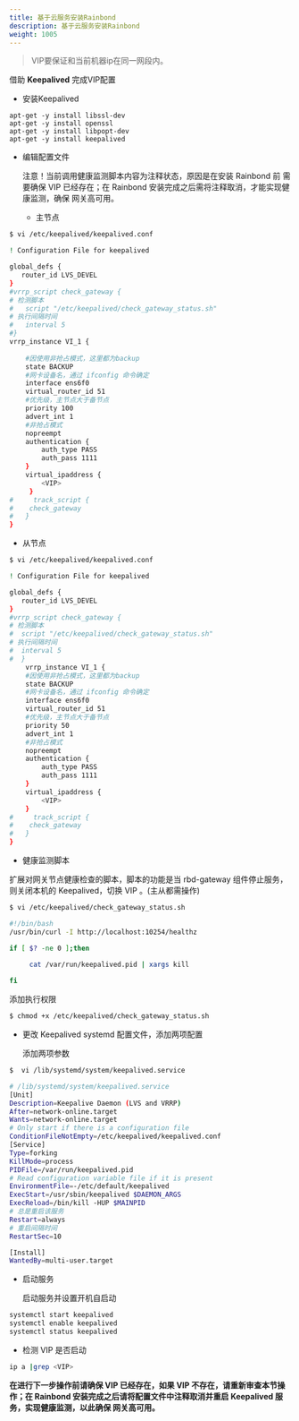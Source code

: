 ```yaml
---
title: 基于云服务安装Rainbond
description: 基于云服务安装Rainbond
weight: 1005
---
```


> VIP要保证和当前机器ip在同一网段内。

借助 **Keepalived** 完成VIP配置

- 安装Keepalived

```
apt-get -y install libssl-dev
apt-get -y install openssl
apt-get -y install libpopt-dev
apt-get -y install keepalived
```

- 编辑配置文件

    注意！当前调用健康监测脚本内容为注释状态，原因是在安装 Rainbond 前 需要确保 VIP 已经存在；在 Rainbond 安装完成之后需将注释取消，才能实现健康监测，确保 网关高可用。

    - 主节点

```bash
$ vi /etc/keepalived/keepalived.conf

! Configuration File for keepalived

global_defs {
   router_id LVS_DEVEL
}
#vrrp_script check_gateway {
# 检测脚本
#   script "/etc/keepalived/check_gateway_status.sh"
# 执行间隔时间
#   interval 5
#}
vrrp_instance VI_1 {
    				
    #因使用非抢占模式，这里都为backup
    state BACKUP 
    #网卡设备名，通过 ifconfig 命令确定  
    interface ens6f0       
    virtual_router_id 51
    #优先级，主节点大于备节点     
    priority 100	
    advert_int 1
    #非抢占模式
    nopreempt
    authentication {
        auth_type PASS
        auth_pass 1111
    }
    virtual_ipaddress {
        <VIP>				
     }
#     track_script {
#    check_gateway
#   }
}
```


   - 从节点

```bash
$ vi /etc/keepalived/keepalived.conf

! Configuration File for keepalived

global_defs {
   router_id LVS_DEVEL
}
#vrrp_script check_gateway {
# 检测脚本
#  script "/etc/keepalived/check_gateway_status.sh"
# 执行间隔时间
#  interval 5
#  }	
    vrrp_instance VI_1 {
    #因使用非抢占模式，这里都为backup
    state BACKUP 
    #网卡设备名，通过 ifconfig 命令确定   
    interface ens6f0
    virtual_router_id 51
    #优先级，主节点大于备节点   
    priority 50
    advert_int 1
    #非抢占模式
    nopreempt
    authentication {
        auth_type PASS
        auth_pass 1111
    }
    virtual_ipaddress {
        <VIP>			
    }
#     track_script {
#    check_gateway
#   }
}
```


- 健康监测脚本

 扩展对网关节点健康检查的脚本，脚本的功能是当 rbd-gateway 组件停止服务，则关闭本机的 Keepalived，切换 VIP 。(主从都需操作)

```bash
$ vi /etc/keepalived/check_gateway_status.sh 

#!/bin/bash                                                                                             
/usr/bin/curl -I http://localhost:10254/healthz 

if [ $? -ne 0 ];then
                                                                   
     cat /var/run/keepalived.pid | xargs kill

fi
```


   添加执行权限

```bash
$ chmod +x /etc/keepalived/check_gateway_status.sh
```


- 更改 Keepalived systemd 配置文件，添加两项配置

    添加两项参数

```bash
$  vi /lib/systemd/system/keepalived.service

# /lib/systemd/system/keepalived.service
[Unit]
Description=Keepalive Daemon (LVS and VRRP)
After=network-online.target
Wants=network-online.target
# Only start if there is a configuration file
ConditionFileNotEmpty=/etc/keepalived/keepalived.conf
[Service]
Type=forking
KillMode=process
PIDFile=/var/run/keepalived.pid
# Read configuration variable file if it is present
EnvironmentFile=-/etc/default/keepalived
ExecStart=/usr/sbin/keepalived $DAEMON_ARGS
ExecReload=/bin/kill -HUP $MAINPID
# 总是重启该服务
Restart=always
# 重启间隔时间
RestartSec=10

[Install]
WantedBy=multi-user.target
```

- 启动服务

    启动服务并设置开机自启动

```bash
systemctl start keepalived
systemctl enable keepalived
systemctl status keepalived
```

- 检测 VIP 是否启动

```bash
ip a |grep <VIP>
```


**在进行下一步操作前请确保 VIP 已经存在，如果 VIP 不存在，请重新审查本节操作；在 Rainbond 安装完成之后请将配置文件中注释取消并重启 Keepalived 服务，实现健康监测，以此确保 网关高可用。**
